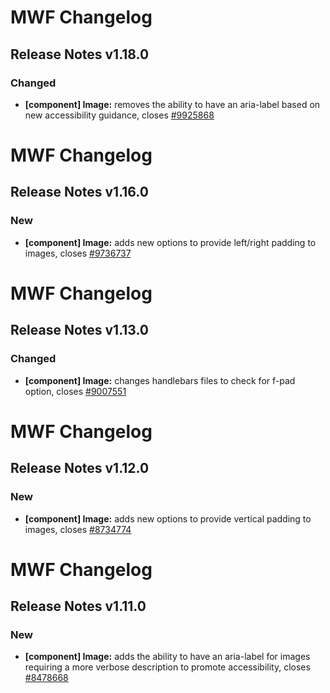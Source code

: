 # MWF Changelog
## Release Notes v1.18.0
### Changed
* **[component] Image:** removes the ability to have an aria-label based on new accessibility guidance, closes [#9925868](https://microsoft.visualstudio.com/DefaultCollection/OSGS/_workitems?id=9925868)

# MWF Changelog
## Release Notes v1.16.0
### New
* **[component] Image:** adds new options to provide left/right padding to images, closes [#9736737](https://microsoft.visualstudio.com/DefaultCollection/OSGS/_workitems?id=9736737)

# MWF Changelog
## Release Notes v1.13.0
### Changed
* **[component] Image:** changes handlebars files to check for f-pad option, closes [#9007551](https://microsoft.visualstudio.com/DefaultCollection/OSGS/_workitems?id=9007551)

# MWF Changelog
## Release Notes v1.12.0
### New
* **[component] Image:** adds new options to provide vertical padding to images, closes [#8734774](https://microsoft.visualstudio.com/DefaultCollection/OSGS/_workitems?id=8734774)

# MWF Changelog
## Release Notes v1.11.0
### New
* **[component] Image:** adds the ability to have an aria-label for images requiring a more verbose description to promote accessibility, closes [#8478668](https://microsoft.visualstudio.com/DefaultCollection/OSGS/_workitems?id=8478668)

